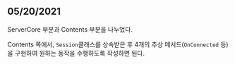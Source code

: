 ## 05/20/2021

ServerCore 부분과 Contents 부분을 나누었다.

Contents 쪽에서, `Session`클래스를 상속받은 후 4개의 추상 메서드(`OnConnected` 등)을 구현하여 원하는 동작을 수행하도록 작성하면 된다.